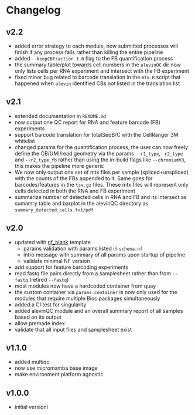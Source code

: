 # Changelog

## v2.2
- added error strategy to each module, now submitted processes will finish if any process fails rather than killing the entire pipeline
- added `--keepCBFraction 1.0` flag to the FB quantification process
- the summary table/plot towards cell numbers in the `alevinQC` dir now only lists cells per RNA experiment and intersect with the FB experiment
- fixed minor bug related to barcode translation in the `mtx.R` script that happened when `alevin` identified CBs not listed in the translation list
## v2.1
- extended documentation in `README.md`
- now output one QC report for RNA and feature barcode (FB) experiments
- support barcode translation for totalSeqB/C with the CellRanger 3M whitelist
- changed params for the quantification process, the user can now freely define the CB/UMI/read geometry via the params `--r1_type`, `-r2_type` and `--r2_type_fb` rather than using the in-build flags like `--chromiumV3`, this makes the pipeline more generic
- We now only output one set of mtx files per sample (spliced+unspliced) with the counts of the FBs appended to it. Same goes for barcodes/features in the `tsv.gz` files. These mtx files will represent only cells detected in both the RNA and FB experiment
- summarize number of detected cells in RNA and FB and its intersect as sumamry table and barplot in the alevinQC directory as `summary_detected_cells.txt/pdf`
## v2.0
- updated with [nf_blank](https://github.com/ATpoint/nf_blank) template
  - params validation with params listed in `schema.nf`
  - intro message with summary of all params upon startup of pipeline
  - validate minimal NF version
- add support for feature barcoding experiments
- read fastq file pairs directly from a samplesheet rather than from `--fastq` (retired `--fastq`)
- most modules now have a hardcoded container from quay
- the custom container via `params.container` is now only used for the modules that require multiple Bioc packages simultaneously
- added a CI test for singularity
- added alevinQC module and an overall summary report of all samples based on its output
- allow premade index
- validate that all input files and samplesheet exist
## v1.1.0
- added multiqc
- now use micromamba base image
- make environment platform agnostic
## v1.0.0
- initial versionl

